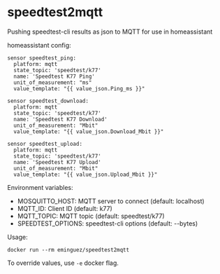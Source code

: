 # speedtest2mqtt

Pushing speedtest-cli results as json to MQTT for use in homeassistant

homeassistant config:
```
sensor speedtest_ping:
  platform: mqtt
  state_topic: 'speedtest/k77'
  name: 'Speedtest K77 Ping'
  unit_of_measurement: "ms"
  value_template: "{{ value_json.Ping_ms }}"

sensor speedtest_download:
  platform: mqtt
  state_topic: 'speedtest/k77'
  name: 'Speedtest K77 Download'
  unit_of_measurement: "Mbit"
  value_template: "{{ value_json.Download_Mbit }}"

sensor speedtest_upload:
  platform: mqtt
  state_topic: 'speedtest/k77'
  name: 'Speedtest K77 Upload'
  unit_of_measurement: "Mbit"
  value_template: "{{ value_json.Upload_Mbit }}"
```

Environment variables:

* MOSQUITTO_HOST: MQTT server to connect (default: localhost)
* MQTT_ID: Client ID (default: k77)
* MQTT_TOPIC: MQTT topic (default: speedtest/k77)
* SPEEDTEST_OPTIONS: speedtest-cli options (default: --bytes)
 

Usage:

```
docker run --rm eminguez/speedtest2mqtt
```

To override values, use `-e` docker flag.
